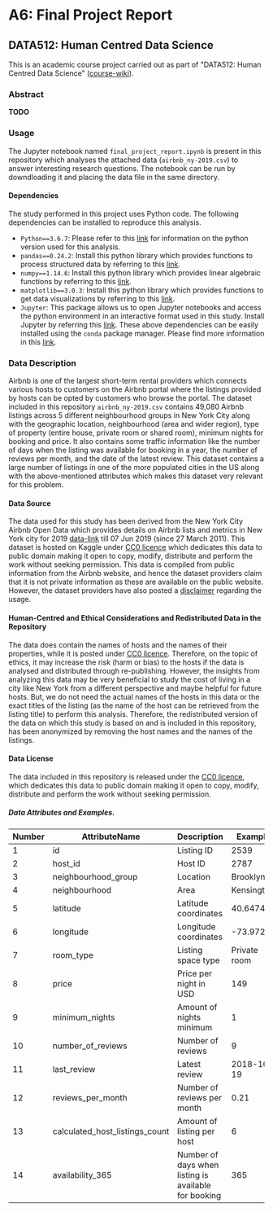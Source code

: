 # A6: Final Project Report
## DATA512: Human Centred Data Science

This is an academic course project carried out as part of "DATA512: Human Centred Data Science"
([course-wiki](https://wiki.communitydata.science/Human_Centered_Data_Science_(Fall_2019)#Week_1:_September_26)).

### Abstract
**TODO**

### Usage
The Jupyter notebook named ```final_project_report.ipynb``` is present in this repository which analyses
the attached data (```airbnb_ny-2019.csv```) to answer interesting research questions.
The notebook can be run by downdloading it and placing the data file in the same directory.

#### Dependencies
The study performed in this project uses Python code. The following dependencies can be installed to reproduce this analysis.
- ```Python==3.6.7```: Please refer to this [link](https://www.python.org/downloads/release/python-367/) for information on the python version used for this analysis.
- ```pandas==0.24.2```: Install this python library which provides functions to process structured data by referring to this [link](https://pandas.pydata.org/pandas-docs/version/0.24/install.html).
- ```numpy==1.14.6```: Install this python library which provides linear algebraic functions by referring to this [link](https://libraries.io/pypi/numpy/1.14.6).
- ```matplotlib==3.0.3```: Install this python library which provides functions to get data visualizations by referring to this [link](https://pypi.org/project/numpy/).
- ```Jupyter```: This package allows us to open Jupyter notebooks and access the python environment in an interactive format used in this study. Install Jupyter by referring this [link](https://jupyter.org/).
These above dependencies can be easily installed using the ```conda``` package manager. Please find more information in this [link](https://www.anaconda.com/distribution/).

### Data Description
Airbnb is one of the largest short-term rental providers which connects various hosts to customers on the
Airbnb portal where the listings provided by hosts can be opted by customers who browse the portal.
The dataset included in this repository ```airbnb_ny-2019.csv``` contains 49,080 Airbnb listings across 5 different
neighbourhood groups in New York City along with the geographic location,
neighbourhood (area and wider region), type of property (entire house, private room or shared room),
minimum nights for booking and price. It also contains some traffic information like the number of
days when the listing was available for booking in a year, the number of reviews per month, and
the date of the latest review. This dataset contains a large number of listings in one of the more
populated cities in the US along with the above-mentioned attributes which makes this dataset very relevant for this problem.

#### Data Source
The data used for this study has been derived from the New York City Airbnb Open Data which provides details on Airbnb lists
and metrics in New York city for 2019 [data-link](https://www.kaggle.com/dgomonov/new-york-city-airbnb-open-data)
till 07 Jun 2019 (since 27 March 2011).
This dataset is hosted on Kaggle under [CC0 licence](https://creativecommons.org/publicdomain/zero/1.0/) which
dedicates this data to public domain making it open to copy, modify, distribute and perform the work without seeking permission. This data is compiled from public information from the Airbnb website, and hence the dataset providers claim that it is not private information as these are available on the public website. However, the dataset providers have also posted a [disclaimer](http://insideairbnb.com/about.html#disclaimers) regarding the usage.

#### Human-Centred and Ethical Considerations and Redistributed Data in the Repository
The data does contain the names of hosts and the names of their properties,
while it is posted under [CC0 licence](https://creativecommons.org/publicdomain/zero/1.0/).
Therefore, on the topic of ethics, it may increase the risk (harm or bias) to the hosts if the data
is analysed and distributed through re-publishing. However, the insights from analyzing this data may
be very beneficial to study the cost of living in a city like New York from a different perspective
and maybe helpful for future hosts. But, we do not need the actual names of the hosts in this data or
the exact titles of the listing (as the name of the host can be retrieved from the listing title) to
perform this analysis.
Therefore, the redistributed version of the data on which this study is based on and is included in this repository, has been anonymized by removing the host names and the names of the listings.

#### Data License
The data included in this repository is released under the [CC0 licence](https://creativecommons.org/publicdomain/zero/1.0/), which dedicates this data to public domain making it open to copy, modify, distribute and perform the work without seeking permission.

##### Data Attributes and Examples.
| Number | AttributeName                  | Description                                          | Example                            |
|--------|--------------------------------|------------------------------------------------------|------------------------------------|
| 1      | id                             | Listing ID                                           | 2539                               |
| 2      | host_id                        | Host ID                                              | 2787                               |
| 3      | neighbourhood_group            | Location                                             | Brooklyn                           |
| 4      | neighbourhood                  | Area                                                 | Kensington                         |
| 5      | latitude                       | Latitude coordinates                                 | 40.64749                           |
| 6      | longitude                      | Longitude coordinates                                | -73.97237                          |
| 7      | room_type                      | Listing space type                                   | Private room                       |
| 8     | price                           | Price per night in USD                                     | 149                                |
| 9     | minimum_nights                  | Amount of nights minimum                             | 1                                  |
| 10     | number_of_reviews              | Number of reviews                                    | 9                                  |
| 11     | last_review                    | Latest review                                        | 2018-10-19                         |
| 12     | reviews_per_month              | Number of reviews per month                          | 0.21                               |
| 13     | calculated_host_listings_count | Amount of listing per host                           | 6                                  |
| 14     | availability_365               | Number of days when listing is available for booking | 365                                |
